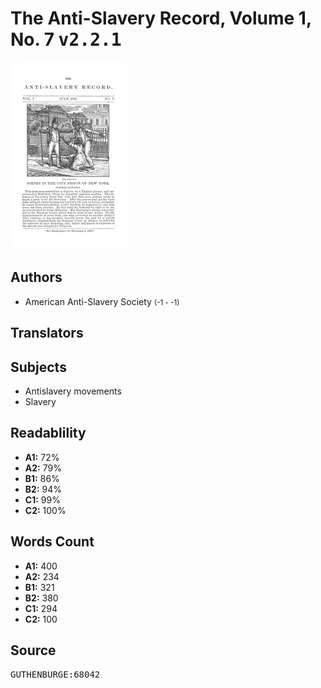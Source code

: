 # The Anti-Slavery Record, Volume 1, No. 7 <kbd>v2.2.1</kbd>

![](./cover.medium.jpg "")

## Authors


 - American Anti-Slavery Society <small>(-1 - -1)</small>

## Translators



## Subjects


 - Antislavery movements
 - Slavery

## Readablility


 - **A1:** 72%
 - **A2:** 79%
 - **B1:** 86%
 - **B2:** 94%
 - **C1:** 99%
 - **C2:** 100%

## Words Count


 - **A1:** 400
 - **A2:** 234
 - **B1:** 321
 - **B2:** 380
 - **C1:** 294
 - **C2:** 100

## Source


<kbd>GUTHENBURGE:68042</kbd>

